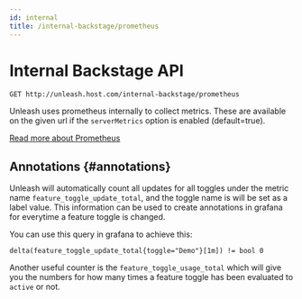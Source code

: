 ```yaml
---
id: internal
title: /internal-backstage/prometheus
---
```


# Internal Backstage API

`GET http://unleash.host.com/internal-backstage/prometheus`

Unleash uses prometheus internally to collect metrics. These are available on the given url if the `serverMetrics` option is enabled (default=true).

[Read more about Prometheus](https://prometheus.io/)

## Annotations {#annotations}

Unleash will automatically count all updates for all toggles under the metric name `feature_toggle_update_total`, and the toggle name is will be set as a label value. This information can be used to create annotations in grafana for everytime a feature toggle is changed.

You can use this query in grafana to achieve this:

```
delta(feature_toggle_update_total{toggle="Demo"}[1m]) != bool 0
```

Another useful counter is the `feature_toggle_usage_total` which will give you the numbers for how many times a feature toggle has been evaluated to `active` or not.
